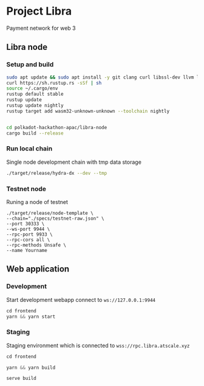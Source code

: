 # Project Libra
Payment network for web 3

## Libra node

### Setup and build

```bash
sudo apt update && sudo apt install -y git clang curl libssl-dev llvm libudev-dev
curl https://sh.rustup.rs -sSf | sh
source ~/.cargo/env
rustup default stable
rustup update
rustup update nightly
rustup target add wasm32-unknown-unknown --toolchain nightly


cd polkadot-hackathon-apac/libra-node
cargo build --release

```

### Run local chain
Single node development chain with tmp data storage

```bash
./target/release/hydra-dx --dev --tmp
```

### Testnet node
Runing a node of testnet
```
./target/release/node-template \
--chain="./specs/testnet-raw.json" \
--port 30333 \
--ws-port 9944 \
--rpc-port 9933 \
--rpc-cors all \
--rpc-methods Unsafe \
--name Yourname

```

## Web application

### Development
Start development webapp connect to `ws://127.0.0.1:9944`

```js
cd frontend 
yarn && yarn start
```

### Staging
Staging environment which is connected to `wss://rpc.libra.atscale.xyz`

```js
cd frontend 

yarn && yarn build

serve build
```

